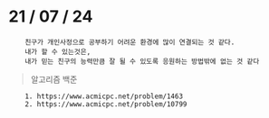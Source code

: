 # 21 / 07 / 24

```
    친구가 개인사정으로 공부하기 어려운 환경에 많이 연결되는 것 같다.
    내가 할 수 있는것은,
    내가 믿는 친구의 능력만큼 잘 될 수 있도록 응원하는 방법밖에 없는 것 같다
```

> 알고리즘 백준

```
    1. https://www.acmicpc.net/problem/1463
    2. https://www.acmicpc.net/problem/10799
```
